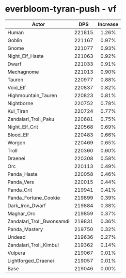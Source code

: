 # everbloom-tyran-push - vf
| Actor | DPS | Increase |
|---|:---:|:---:|
|Human|221815|1.26%|
|Goblin|221167|0.97%|
|Gnome|221077|0.93%|
|Night_Elf_Haste|221063|0.92%|
|Dwarf|221033|0.91%|
|Mechagnome|221013|0.90%|
|Tauren|220977|0.88%|
|Void_Elf|220837|0.82%|
|Highmountain_Tauren|220823|0.81%|
|Nightborne|220752|0.78%|
|Kul_Tiran|220724|0.77%|
|Zandalari_Troll_Paku|220681|0.75%|
|Night_Elf_Crit|220568|0.69%|
|Blood_Elf|220483|0.66%|
|Worgen|220469|0.65%|
|Troll|220360|0.60%|
|Draenei|220308|0.58%|
|Orc|220113|0.49%|
|Panda_Haste|220058|0.46%|
|Panda_Vers|220015|0.44%|
|Panda_Crit|219941|0.41%|
|Panda_Fortune_Cookie|219899|0.39%|
|Dark_Iron_Dwarf|219884|0.38%|
|Maghar_Orc|219859|0.37%|
|Zandalari_Troll_Bwonsamdi|219831|0.36%|
|Panda_Mastery|219750|0.32%|
|Undead|219636|0.27%|
|Zandalari_Troll_Kimbul|219362|0.14%|
|Vulpera|219067|0.01%|
|Lightforged_Draenei|219057|0.01%|
|Base|219046|0.00%|

